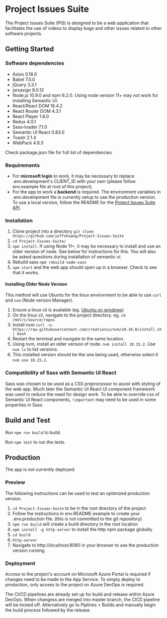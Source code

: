 # Project Issues Suite

The Project Issues Suite (PIS) is designed to be a web application that facilitates the use of videos to display bugs and other issues related to other software projects.

## Getting Started

### Software dependencies

- Axios 0.18.0
- Babel 7.0.0
- jQuery 3.3.1
- jsrsasign 8.0.12
- Node.js 10.9.0 and npm 6.2.0. Using node version 11+ may not work for installing Semantic UI.
- React/React DOM 16.4.2
- React Router DOM 4.3.1
- React Player 1.8.0
- Redux 4.0.1
- Sass-loader 7.1.0
- Semantic UI React 0.83.0
- Toastr 2.1.4
- WebPack 4.8.3

Check package.json file for full list of dependencies

### Requirements

- For **microsoft login** to work, it may be necessary to replace .env.development's CLIENT_ID with your own (please follow env.example file at root of this project).
- For the app to work a **backend** is required. The environment variables in .env.development file is currently setup to use the production version. To use a local version, follow the README for the [Project Issues Suite API](https://github.com/jeffvhuang/Project-Issues-Suite-API).

### Installation

1. Clone project into a directory `git clone https://github.com/jeffvhuang/Project-Issues-Suite`
2. `cd Project-Issues-Suite/`
3. `npm install`. If using Node 11+, it may be necessary to install and use an older version of node. See below for instructions for this.
   You will also be asked questions during installation of semantic ui.
4. Rebuild sass `npm rebuild node-sass`
5. `npm start` and the web app should open up in a browser. Check to see that it works.

#### Installing Older Node Version

This method will use Ubuntu for the linux environment to be able to use `curl` and `nvm` (Node verison Manager).

1. Ensure a linux cli is available (eg. [Ubuntu on windows](https://tutorials.ubuntu.com/tutorial/tutorial-ubuntu-on-windows#0))
2. On the linux cli, navigate to the project directory. eg. `cd /mnt/c/source/repos`
3. Install nvm `curl -o- https://raw.githubusercontent.com/creationix/nvm/v0.34.0/install.sh | bash`
4. Restart the terminal and navigate to the same location.
5. Using nvm, install an older verison of node. `nvm install 10.15.2`. Use `nvm ls` to list versions.
6. This installed version should be the one being used, otherwise select it `nvm use 10.15.2`.

### Compatibility of Sass with Semantic UI React

Sass was chosen to be used as a CSS preprocessor to assist with styling of the web app. Much later the Semantic UI React UI component framework was used to reduce the need for design work. To be able to override css of Semantic UI React components, `!important` may need to be used in some properties in Sass.

## Build and Test

Run `npm run build` to build.

Run `npm test` to run the tests.

## Production

The app is not currently deployed

### Preview

The following instructions can be used to test an optimized production version.

1. `cd Project-Issues-Suite` to be in the root directory of the project
2. Follow the instructions in env.README.example to create your .env.production file. (this is not committed to the git repository)
3. `npm run build` will create a build directory in the root location
4. `npm install -g http-server` to install the http npm package globally
5. `cd build`
6. `http-server`
7. Navigate to http://localhost:8080 in your browser to see the production version running

### Deployment

Access to the project's account on Microsoft Azure Portal is required if changes need to be made to the App Service. To simply deploy to production, only access to the project on Azure DevOps is required.

The CI/CD pipelines are already set up for build and release within Azure DevOps.
When changess are merged into master branch, the CICD pipeline will be kicked off.
Alternatively go to Piplines > Builds and manually begin the build process followed by the release.
